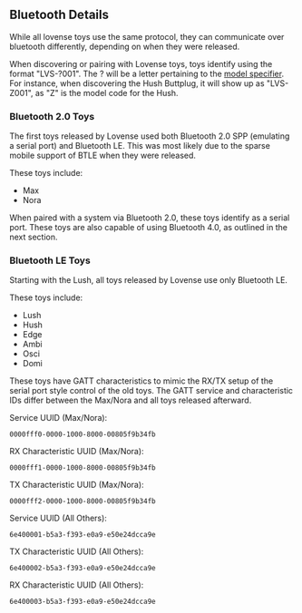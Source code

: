 ## Bluetooth Details

While all lovense toys use the same protocol, they can communicate
over bluetooth differently, depending on when they were released.

When discovering or pairing with Lovense toys, toys identify using the
format "LVS-?001". The ? will be a letter pertaining to
the [model specifier](models.md). For instance, when discovering the
Hush Buttplug, it will show up as "LVS-Z001", as "Z" is the model code
for the Hush.

### Bluetooth 2.0 Toys

The first toys released by Lovense used both Bluetooth 2.0 SPP
(emulating a serial port) and Bluetooth LE. This was most likely due
to the sparse mobile support of BTLE when they were released.

These toys include:

- Max
- Nora

When paired with a system via Bluetooth 2.0, these toys identify as a
serial port. These toys are also capable of using Bluetooth 4.0, as
outlined in the next section.

### Bluetooth LE Toys

Starting with the Lush, all toys released by Lovense use only
Bluetooth LE.

These toys include:

- Lush
- Hush
- Edge
- Ambi
- Osci
- Domi

These toys have GATT characteristics to mimic the RX/TX setup of the
serial port style control of the old toys. The GATT service and
characteristic IDs differ between the Max/Nora and all toys released
afterward.

Service UUID (Max/Nora):
```
0000fff0-0000-1000-8000-00805f9b34fb
```

RX Characteristic UUID (Max/Nora):
```
0000fff1-0000-1000-8000-00805f9b34fb
```

TX Characteristic UUID (Max/Nora):
```
0000fff2-0000-1000-8000-00805f9b34fb
```

Service UUID (All Others):
```
6e400001-b5a3-f393-e0a9-e50e24dcca9e
```

TX Characteristic UUID (All Others):
```
6e400002-b5a3-f393-e0a9-e50e24dcca9e
```

RX Characteristic UUID (All Others): 
```
6e400003-b5a3-f393-e0a9-e50e24dcca9e
```
